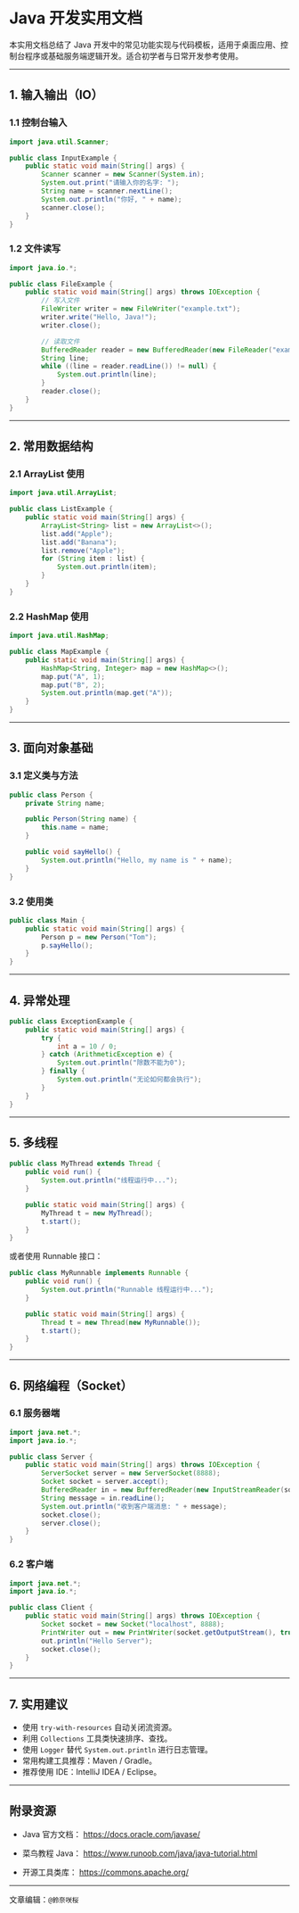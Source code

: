 
# Java 开发实用文档

本实用文档总结了 Java 开发中的常见功能实现与代码模板，适用于桌面应用、控制台程序或基础服务端逻辑开发。适合初学者与日常开发参考使用。

---

## 1. 输入输出（IO）

### 1.1 控制台输入

```java
import java.util.Scanner;

public class InputExample {
    public static void main(String[] args) {
        Scanner scanner = new Scanner(System.in);
        System.out.print("请输入你的名字: ");
        String name = scanner.nextLine();
        System.out.println("你好, " + name);
        scanner.close();
    }
}
```

### 1.2 文件读写

```java
import java.io.*;

public class FileExample {
    public static void main(String[] args) throws IOException {
        // 写入文件
        FileWriter writer = new FileWriter("example.txt");
        writer.write("Hello, Java!");
        writer.close();

        // 读取文件
        BufferedReader reader = new BufferedReader(new FileReader("example.txt"));
        String line;
        while ((line = reader.readLine()) != null) {
            System.out.println(line);
        }
        reader.close();
    }
}
```

---

## 2. 常用数据结构

### 2.1 ArrayList 使用

```java
import java.util.ArrayList;

public class ListExample {
    public static void main(String[] args) {
        ArrayList<String> list = new ArrayList<>();
        list.add("Apple");
        list.add("Banana");
        list.remove("Apple");
        for (String item : list) {
            System.out.println(item);
        }
    }
}
```

### 2.2 HashMap 使用

```java
import java.util.HashMap;

public class MapExample {
    public static void main(String[] args) {
        HashMap<String, Integer> map = new HashMap<>();
        map.put("A", 1);
        map.put("B", 2);
        System.out.println(map.get("A"));
    }
}
```

---

## 3. 面向对象基础

### 3.1 定义类与方法

```java
public class Person {
    private String name;

    public Person(String name) {
        this.name = name;
    }

    public void sayHello() {
        System.out.println("Hello, my name is " + name);
    }
}
```

### 3.2 使用类

```java
public class Main {
    public static void main(String[] args) {
        Person p = new Person("Tom");
        p.sayHello();
    }
}
```

---

## 4. 异常处理

```java
public class ExceptionExample {
    public static void main(String[] args) {
        try {
            int a = 10 / 0;
        } catch (ArithmeticException e) {
            System.out.println("除数不能为0");
        } finally {
            System.out.println("无论如何都会执行");
        }
    }
}
```

---

## 5. 多线程

```java
public class MyThread extends Thread {
    public void run() {
        System.out.println("线程运行中...");
    }

    public static void main(String[] args) {
        MyThread t = new MyThread();
        t.start();
    }
}
```

或者使用 Runnable 接口：

```java
public class MyRunnable implements Runnable {
    public void run() {
        System.out.println("Runnable 线程运行中...");
    }

    public static void main(String[] args) {
        Thread t = new Thread(new MyRunnable());
        t.start();
    }
}
```

---

## 6. 网络编程（Socket）

### 6.1 服务器端

```java
import java.net.*;
import java.io.*;

public class Server {
    public static void main(String[] args) throws IOException {
        ServerSocket server = new ServerSocket(8888);
        Socket socket = server.accept();
        BufferedReader in = new BufferedReader(new InputStreamReader(socket.getInputStream()));
        String message = in.readLine();
        System.out.println("收到客户端消息: " + message);
        socket.close();
        server.close();
    }
}
```

### 6.2 客户端

```java
import java.net.*;
import java.io.*;

public class Client {
    public static void main(String[] args) throws IOException {
        Socket socket = new Socket("localhost", 8888);
        PrintWriter out = new PrintWriter(socket.getOutputStream(), true);
        out.println("Hello Server");
        socket.close();
    }
}
```

---

## 7. 实用建议

- 使用 `try-with-resources` 自动关闭流资源。
- 利用 `Collections` 工具类快速排序、查找。
- 使用 `Logger` 替代 `System.out.println` 进行日志管理。
- 常用构建工具推荐：Maven / Gradle。
- 推荐使用 IDE：IntelliJ IDEA / Eclipse。

---

## 附录资源

- Java 官方文档：
https://docs.oracle.com/javase/

- 菜鸟教程 Java：
https://www.runoob.com/java/java-tutorial.html

- 开源工具类库：
https://commons.apache.org/

---

文章编辑：`@鈴奈咲桜`